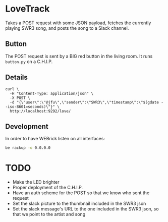 # LoveTrack

Takes a POST request with some JSON payload, fetches the currently playing SWR3 song, and posts the song to a Slack channel.

## Button

The POST request is sent by a BIG red button in the living room. It runs `button.py` on a C.H.I.P.

## Details

```
curl \
  -H "Content-Type: application/json" \
  -X POST \
  -d "{\"user\":\"@jfu\",\"sender\":\"SWR3\",\"timestamp\":\"$(gdate --iso-8601=seconds)\"}" \
  http://localhost:9292/love/
```

## Development

In order to have WEBrick listen on all interfaces:

```bash
be rackup -o 0.0.0.0
```

# TODO

* Make the LED brighter
* Proper deployment of the C.H.I.P.
* Have an auth scheme for the POST so that we know who sent the request
* Set the slack picture to the thumbnail included in the SWR3 json
* Set the slack message's URL to the one included in the SWR3 json, so that we point to the artist and song
